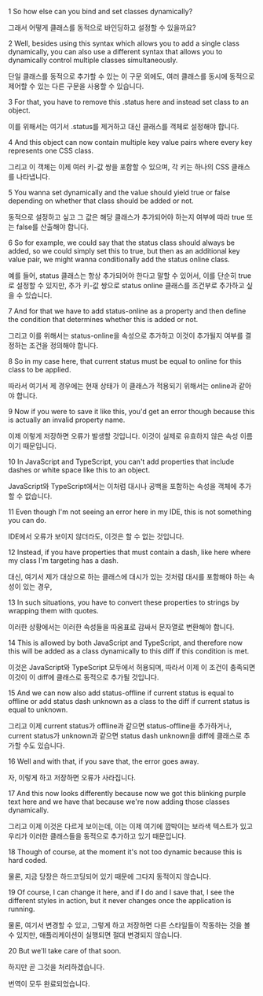 1
So how else can you bind
and set classes dynamically?

그래서 어떻게 클래스를 동적으로
바인딩하고 설정할 수 있을까요?

2
Well, besides using this syntax which allows you
to add a single class dynamically,
you can also use a different syntax that allows you
to dynamically control multiple classes simultaneously.

단일 클래스를 동적으로 추가할 수 있는 이 구문 외에도,
여러 클래스를 동시에 동적으로 제어할 수 있는
다른 구문을 사용할 수 있습니다.

3
For that, you have to remove this .status here
and instead set class to an object.

이를 위해서는 여기서 .status를 제거하고
대신 클래스를 객체로 설정해야 합니다.

4
And this object can now contain multiple key value pairs
where every key represents one CSS class.

그리고 이 객체는 이제 여러 키-값 쌍을 포함할 수 있으며,
각 키는 하나의 CSS 클래스를 나타냅니다.

5
You wanna set dynamically and the value should yield true
or false depending on whether that class
should be added or not.

동적으로 설정하고 싶고 그 값은 해당 클래스가
추가되어야 하는지 여부에 따라
true 또는 false를 산출해야 합니다.

6
So for example, we could say
that the status class should always be added,
so we could simply set this to true,
but then as an additional key value pair,
we might wanna conditionally add the status online class.

예를 들어, status 클래스는 항상 추가되어야 한다고 말할 수 있어서,
이를 단순히 true로 설정할 수 있지만,
추가 키-값 쌍으로
status online 클래스를 조건부로 추가하고 싶을 수 있습니다.

7
And for that we have to add status-online
as a property and then define the condition
that determines whether this is added or not.

그리고 이를 위해서는 status-online을 속성으로 추가하고
이것이 추가될지 여부를 결정하는
조건을 정의해야 합니다.

8
So in my case here, that current status must be equal
to online for this class to be applied.

따라서 여기서 제 경우에는 현재 상태가
이 클래스가 적용되기 위해서는
online과 같아야 합니다.

9
Now if you were to save it like this,
you'd get an error though
because this is actually an invalid property name.

이제 이렇게 저장하면
오류가 발생할 것입니다.
이것이 실제로 유효하지 않은 속성 이름이기 때문입니다.

10
In JavaScript and TypeScript, you can't add properties
that include dashes or white space like this to an object.

JavaScript와 TypeScript에서는
이처럼 대시나 공백을 포함하는 속성을
객체에 추가할 수 없습니다.

11
Even though I'm not seeing an error here in my IDE,
this is not something you can do.

IDE에서 오류가 보이지 않더라도,
이것은 할 수 없는 것입니다.

12
Instead, if you have properties that must contain a dash,
like here where my class I'm targeting has a dash.

대신, 여기서 제가 대상으로 하는 클래스에
대시가 있는 것처럼 대시를 포함해야 하는 속성이 있는 경우,

13
In such situations, you have to convert these properties
to strings by wrapping them with quotes.

이러한 상황에서는 이러한 속성들을
따옴표로 감싸서 문자열로 변환해야 합니다.

14
This is allowed by both JavaScript and TypeScript,
and therefore now this will be added as a class
dynamically to this diff if this condition is met.

이것은 JavaScript와 TypeScript 모두에서 허용되며,
따라서 이제 이 조건이 충족되면
이것이 이 diff에 클래스로 동적으로 추가될 것입니다.

15
And we can now also add status-offline
if current status is equal to offline
or add status dash unknown as a class to the diff
if current status is equal to unknown.

그리고 이제 current status가 offline과 같으면
status-offline을 추가하거나,
current status가 unknown과 같으면
status dash unknown을 diff에 클래스로 추가할 수도 있습니다.

16
Well and with that, if you save that, the error goes away.

자, 이렇게 하고 저장하면 오류가 사라집니다.

17
And this now looks differently
because now we got this blinking purple text here
and we have that
because we're now adding those classes dynamically.

그리고 이제 이것은 다르게 보이는데,
이는 이제 여기에 깜박이는 보라색 텍스트가 있고
우리가 이러한 클래스들을 동적으로
추가하고 있기 때문입니다.

18
Though of course,
at the moment it's not too dynamic
because this is hard coded.

물론, 지금 당장은 하드코딩되어 있기 때문에
그다지 동적이지 않습니다.

19
Of course, I can change it here, and if I do
and I save that, I see the different styles in action,
but it never changes once the application is running.

물론, 여기서 변경할 수 있고, 그렇게 하고
저장하면 다른 스타일들이 작동하는 것을 볼 수 있지만,
애플리케이션이 실행되면 절대 변경되지 않습니다.

20
But we'll take care of that soon.

하지만 곧 그것을 처리하겠습니다.

번역이 모두 완료되었습니다.
